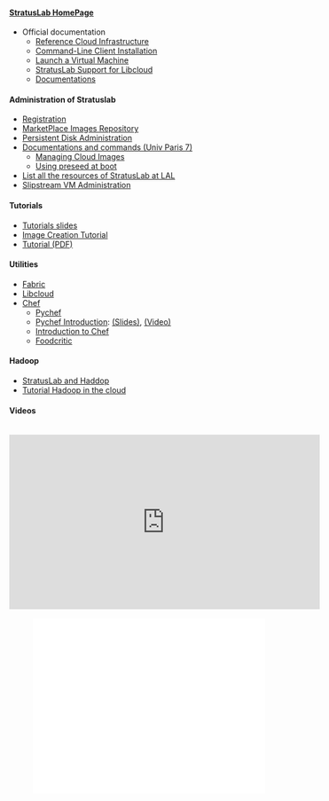 #### [StratusLab HomePage](http://stratuslab.eu)
- Official documentation
    * [Reference Cloud Infrastructure](http://stratuslab.eu//news/2013/02/20/news-libcloud.html)
    * [Command-Line Client Installation](http://stratuslab.eu/try/2012/01/10/try-user-cli-installation.html)
    * [Launch a Virtual Machine](http://stratuslab.eu/try/2012/01/01/try-launch-vm.html)
    * [StratusLab Support for Libcloud](http://stratuslab.eu//news/2013/02/20/news-libcloud.html)
    * [Documentations](http://stratuslab.eu/documentation/)

#### Administration of Stratuslab
- [Registration](https://register.stratuslab.eu:8444)
- [MarketPlace Images Repository](https://marketplace.stratuslab.eu)
- [Persistent Disk Administration](https://pdisk.lal.stratuslab.eu:8445/pswd/disks)
- [Documentations and commands (Univ Paris 7)](https://www.apc.univ-paris7.fr/FACeWiki/pmwiki.php?n=Cloud.Cloud)
    - [Managing Cloud Images](https://www.apc.univ-paris7.fr/FACeWiki/pmwiki.php?n=Cloud.Cloud-image)
    - [Using preseed at boot](http://blog.dustinkirkland.com/2012/01/ubuntu-quick-installation-preseed-link.html)
- [List all the resources of StratusLab at LAL](http://cloud.lal.stratuslab.eu/load/load.txt)
- [Slipstream VM Administration](https://slipstream.stratuslab.eu/)

#### Tutorials
- [Tutorials slides](http://indico2.lal.in2p3.fr/indico/contributionListDisplay.py?confId=1898)
- [Image Creation Tutorial](http://indico.lpds.sztaki.hu/indico/getFile.py/access?sessionId=48&resId=0&materialId=0&confId=10)
- [Tutorial (PDF)](http://indico.lal.in2p3.fr/getFile.py/access?contribId=2&sessionId=0&resId=0&materialId=1&confId=2224)


#### Utilities
- [Fabric](http://docs.fabfile.org/en/1.5/)
- [Libcloud](http://libcloud.apache.org/)
- [Chef](http://www.opscode.com/)
   - [Pychef](https://pychef.readthedocs.org/en/latest/)
   - [Pychef Introduction](http://pycon2012devops.herokuapp.com/): [(Slides)](https://s3.amazonaws.com/pycon2012devops/pdf/slides.pdf), [(Video)](http://www.youtube.com/watch?v=sdkAXM36C7M)
   - [Introduction to Chef](https://speakerdeck.com/nathenharvey/resolv-the-world-with-chef-an-introduction-to-chef-for-sysadmins)
   - [Foodcritic](http://acrmp.github.io/foodcritic/)

#### Hadoop
- [StratusLab and Haddop](http://stratuslab.eu/fp7/doku.php/tutorial:mapreduce.html)
- [Tutorial Hadoop in the cloud](http://www.michael-noll.com/tutorials/running-hadoop-on-ubuntu-linux-multi-node-cluster/)

####  Videos

<br />
<div align="center">
<iframe width="560" height="315" src="http://www.youtube.com/embed/eR8OgKsuBoo" frameborder="0" allowfullscreen></iframe>
</div>
<br />
<div align="center">
<iframe width="420" height="315" src="//www.youtube.com/embed/sdkAXM36C7M" frameborder="0" allowfullscreen></iframe>
</div>